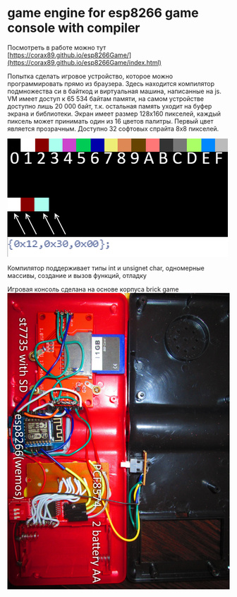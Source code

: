 # game engine for esp8266 game console with compiler

Посмотреть в работе можно тут [https://corax89.github.io/esp8266Game/](https://corax89.github.io/esp8266Game/index.html)

Попытка сделать игровое устройство, которое можно программировать прямо из браузера. Здесь находится компилятор подмножества си в байткод и виртуальная машина, написанные на js.
VM имеет доступ к 65 534 байтам памяти, на самом устройстве доступно лишь 20 000 байт, т.к. остальная память уходит на буфер экрана и библиотеки.
Экран имеет размер 128x160 пикселей, каждый пиксель может принимать один из 16 цветов палитры. Первый цвет является прозрачным. Доступно 32 софтовых спрайта 8х8 пикселей. 

![палитра](/img/IMG_0001_2.png)

Компилятор поддерживает типы int и unsignet char, одномерные массивы, создание и вызов функций, отладку

Игровая консоль сделана на основе корпуса brick game
![esp8266 game console](/img/IMG_0001_1.jpg)


